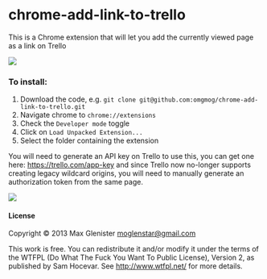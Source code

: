 chrome-add-link-to-trello
=========================

This is a Chrome extension that will let you add the currently viewed page as a link on Trello

![](https://i.imgur.com/gsyT1XF.png)

### To install:

  1. Download the code, e.g. `git clone git@github.com:omgmog/chrome-add-link-to-trello.git`
  2. Navigate chrome to `chrome://extensions`
  3. Check the `Developer mode` toggle
  4. Click on `Load Unpacked Extension...`
  5. Select the folder containing the extension
  
You will need to generate an API key on Trello to use this, you can get one here: https://trello.com/app-key and since Trello now no-longer supports creating legacy wildcard origins, you will need to manually generate an authorization token from the same page.

![](https://i.imgur.com/Qw1RBQA.png)

#### License

Copyright © 2013 Max Glenister <moglenstar@gmail.com>

This work is free. You can redistribute it and/or modify it under the
terms of the WTFPL (Do What The Fuck You Want To Public License), Version 2,
as published by Sam Hocevar. See http://www.wtfpl.net/ for more details.
